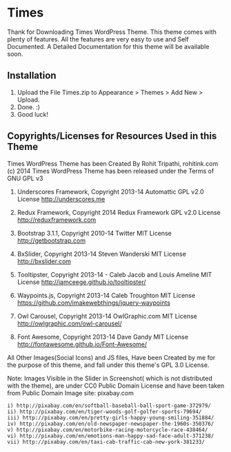 Times
==================

Thank for Downloading Times WordPress Theme. This theme comes with plenty of features. All the features are very easy to use and Self Documented. A Detailed Documentation for this theme will be available soon.

Installation
---------------

1. Upload the File Times.zip to Appearance > Themes > Add New > Upload.
2. Done. :)
3. Good luck!

Copyrights/Licenses for Resources Used in this Theme
----------------------------------------------------

Times WordPress Theme has been Created By Rohit Tripathi, rohitink.com (c) 2014
Times WordPress Theme has been released under the Terms of GNU GPL v3

1. Underscores Framework, Copyright 2013-14 Automattic
	GPL v2.0 License
	http://underscores.me
	
2. Redux Framework, Copyright 2014 Redux Framework
	GPL v2.0 License
	http://reduxframework.com
		
3. Bootstrap 3.1.1, Copyright 2010-14 Twitter
	MIT License
	http://getbootstrap.com
	
4. BxSlider, Copyright 2013-14 Steven Wanderski 
	MIT License
	http://bxslider.com
	
5. Tooltipster, Copyright 2013-14 - Caleb Jacob and Louis Ameline
	MIT License
	http://iamceege.github.io/tooltipster/
	
6. Waypoints.js, Copyright 2013-14 Caleb Troughton
	MIT License
	https://github.com/imakewebthings/jquery-waypoints
	
7. Owl Carousel, Copyright 2013-14 OwlGraphic.com
	MIT License
	http://owlgraphic.com/owl-carousel/
	
8. Font Awesome, Copyright 2013-14 Dave Gandy
	MIT License
	http://fontawesome.github.io/Font-Awesome/
	
All Other Images(Social Icons) and JS files, Have been Created by me for the purpose of this theme, and fall under this theme's GPL 3.0 License.
 
Note: Images Visible in the Slider in Screenshot( which is not distributed with the theme), are under CC0 Public Domain License and have been taken from Public Domain Image site: pixabay.com

	i) http://pixabay.com/en/softball-baseball-ball-sport-game-372979/
	ii) http://pixabay.com/en/tiger-woods-golf-golfer-sports-79694/
	iii) http://pixabay.com/en/pretty-girls-happy-young-smiling-351884/
	iv) http://pixabay.com/en/old-newspaper-newspaper-the-1960s-350376/
	v) http://pixabay.com/en/motorbike-racing-motorcycle-race-438464/
	vi) http://pixabay.com/en/emotions-man-happy-sad-face-adult-371238/
	vii) http://pixabay.com/en/taxi-cab-traffic-cab-new-york-381233/